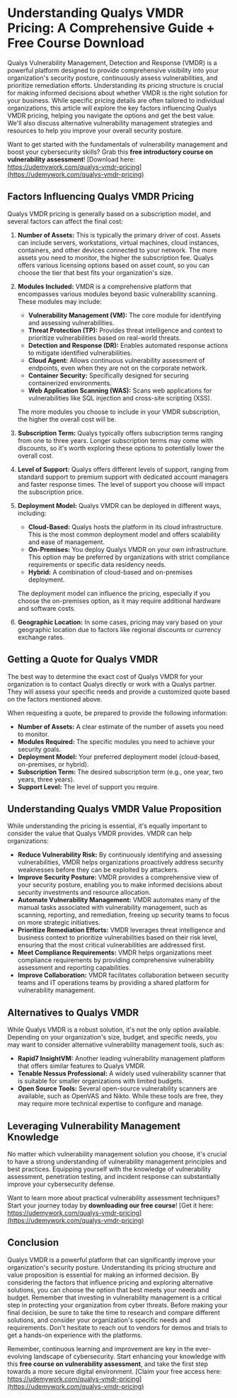 # Understanding Qualys VMDR Pricing: A Comprehensive Guide + Free Course Download

Qualys Vulnerability Management, Detection and Response (VMDR) is a powerful platform designed to provide comprehensive visibility into your organization's security posture, continuously assess vulnerabilities, and prioritize remediation efforts. Understanding its pricing structure is crucial for making informed decisions about whether VMDR is the right solution for your business. While specific pricing details are often tailored to individual organizations, this article will explore the key factors influencing Qualys VMDR pricing, helping you navigate the options and get the best value. We'll also discuss alternative vulnerability management strategies and resources to help you improve your overall security posture.

Want to get started with the fundamentals of vulnerability management and boost your cybersecurity skills?  Grab this **free introductory course on vulnerability assessment**! [Download here: https://udemywork.com/qualys-vmdr-pricing](https://udemywork.com/qualys-vmdr-pricing)

## Factors Influencing Qualys VMDR Pricing

Qualys VMDR pricing is generally based on a subscription model, and several factors can affect the final cost:

1.  **Number of Assets:** This is typically the primary driver of cost. Assets can include servers, workstations, virtual machines, cloud instances, containers, and other devices connected to your network. The more assets you need to monitor, the higher the subscription fee. Qualys offers various licensing options based on asset count, so you can choose the tier that best fits your organization's size.

2.  **Modules Included:** VMDR is a comprehensive platform that encompasses various modules beyond basic vulnerability scanning. These modules may include:

    *   **Vulnerability Management (VM):** The core module for identifying and assessing vulnerabilities.
    *   **Threat Protection (TP):** Provides threat intelligence and context to prioritize vulnerabilities based on real-world threats.
    *   **Detection and Response (DR):** Enables automated response actions to mitigate identified vulnerabilities.
    *   **Cloud Agent:** Allows continuous vulnerability assessment of endpoints, even when they are not on the corporate network.
    *   **Container Security:** Specifically designed for securing containerized environments.
    *   **Web Application Scanning (WAS):** Scans web applications for vulnerabilities like SQL injection and cross-site scripting (XSS).

    The more modules you choose to include in your VMDR subscription, the higher the overall cost will be.

3.  **Subscription Term:** Qualys typically offers subscription terms ranging from one to three years. Longer subscription terms may come with discounts, so it's worth exploring these options to potentially lower the overall cost.

4.  **Level of Support:** Qualys offers different levels of support, ranging from standard support to premium support with dedicated account managers and faster response times. The level of support you choose will impact the subscription price.

5.  **Deployment Model:** Qualys VMDR can be deployed in different ways, including:

    *   **Cloud-Based:** Qualys hosts the platform in its cloud infrastructure. This is the most common deployment model and offers scalability and ease of management.
    *   **On-Premises:** You deploy Qualys VMDR on your own infrastructure. This option may be preferred by organizations with strict compliance requirements or specific data residency needs.
    *   **Hybrid:** A combination of cloud-based and on-premises deployment.

    The deployment model can influence the pricing, especially if you choose the on-premises option, as it may require additional hardware and software costs.

6.  **Geographic Location:** In some cases, pricing may vary based on your geographic location due to factors like regional discounts or currency exchange rates.

## Getting a Quote for Qualys VMDR

The best way to determine the exact cost of Qualys VMDR for your organization is to contact Qualys directly or work with a Qualys partner. They will assess your specific needs and provide a customized quote based on the factors mentioned above.

When requesting a quote, be prepared to provide the following information:

*   **Number of Assets:** A clear estimate of the number of assets you need to monitor.
*   **Modules Required:** The specific modules you need to achieve your security goals.
*   **Deployment Model:** Your preferred deployment model (cloud-based, on-premises, or hybrid).
*   **Subscription Term:** The desired subscription term (e.g., one year, two years, three years).
*   **Support Level:** The level of support you require.

## Understanding Qualys VMDR Value Proposition

While understanding the pricing is essential, it's equally important to consider the value that Qualys VMDR provides. VMDR can help organizations:

*   **Reduce Vulnerability Risk:** By continuously identifying and assessing vulnerabilities, VMDR helps organizations proactively address security weaknesses before they can be exploited by attackers.
*   **Improve Security Posture:** VMDR provides a comprehensive view of your security posture, enabling you to make informed decisions about security investments and resource allocation.
*   **Automate Vulnerability Management:** VMDR automates many of the manual tasks associated with vulnerability management, such as scanning, reporting, and remediation, freeing up security teams to focus on more strategic initiatives.
*   **Prioritize Remediation Efforts:** VMDR leverages threat intelligence and business context to prioritize vulnerabilities based on their risk level, ensuring that the most critical vulnerabilities are addressed first.
*   **Meet Compliance Requirements:** VMDR helps organizations meet compliance requirements by providing comprehensive vulnerability assessment and reporting capabilities.
*   **Improve Collaboration:** VMDR facilitates collaboration between security teams and IT operations teams by providing a shared platform for vulnerability management.

## Alternatives to Qualys VMDR

While Qualys VMDR is a robust solution, it's not the only option available. Depending on your organization's size, budget, and specific needs, you may want to consider alternative vulnerability management tools, such as:

*   **Rapid7 InsightVM:** Another leading vulnerability management platform that offers similar features to Qualys VMDR.
*   **Tenable Nessus Professional:** A widely used vulnerability scanner that is suitable for smaller organizations with limited budgets.
*   **Open Source Tools:** Several open-source vulnerability scanners are available, such as OpenVAS and Nikto. While these tools are free, they may require more technical expertise to configure and manage.

## Leveraging Vulnerability Management Knowledge

No matter which vulnerability management solution you choose, it's crucial to have a strong understanding of vulnerability management principles and best practices. Equipping yourself with the knowledge of vulnerability assessment, penetration testing, and incident response can substantially improve your cybersecurity defense.

Want to learn more about practical vulnerability assessment techniques?  Start your journey today by **downloading our free course**! [Get it here: https://udemywork.com/qualys-vmdr-pricing](https://udemywork.com/qualys-vmdr-pricing)

## Conclusion

Qualys VMDR is a powerful platform that can significantly improve your organization's security posture. Understanding its pricing structure and value proposition is essential for making an informed decision. By considering the factors that influence pricing and exploring alternative solutions, you can choose the option that best meets your needs and budget. Remember that investing in vulnerability management is a critical step in protecting your organization from cyber threats. Before making your final decision, be sure to take the time to research and compare different solutions, and consider your organization's specific needs and requirements. Don't hesitate to reach out to vendors for demos and trials to get a hands-on experience with the platforms.

Remember, continuous learning and improvement are key in the ever-evolving landscape of cybersecurity. Start enhancing your knowledge with this **free course on vulnerability assessment**, and take the first step towards a more secure digital environment. [Claim your free access here: https://udemywork.com/qualys-vmdr-pricing](https://udemywork.com/qualys-vmdr-pricing)
